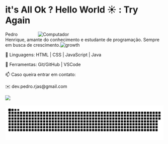 # it's All Ok ? Hello World ☀️ : Try Again

<img src="https://raw.githubusercontent.com/MicaelliMedeiros/micaellimedeiros/master/image/computer-illustration.png" width="400px" align="right" alt="Computador" style="max-width: 100%;">

Pedro Henrique, amante do conhecimento e estudante de programação.
Sempre em busca de crescimento.![growth](https://user-images.githubusercontent.com/12634255/205192196-9487b2bb-b87c-4844-8755-98f2deb9a0d3.png)


🌱 Linguagens: HTML | CSS | JavaScript | Java

🔭 Ferramentas: Git/GitHub | VSCode


<div>
  <p>📫 Caso queira entrar em contato:</p>
  <p>✉️ dev.pedro.rjas@gmail.com</p>
  <a href="https://www.linkedin.com/in/pedro-henrique-rjas/" alt="Linkedin" rel="nofollow">
  <img src="https://camo.githubusercontent.com/6a3398165e946e1df2dc47dfa1aa06b0a12548975ea7ff58625578d7c5b4aa22/68747470733a2f2f696d672e736869656c64732e696f2f62616467652f2d4c696e6b6564696e2d3065373661383f7374796c653d666c61742d737175617265266c6f676f3d4c696e6b6564696e266c6f676f436f6c6f723d7768697465266c696e6b3d68747470733a2f2f7777772e6c696e6b6564696e2e636f6d2f696e2f7275692d73696c76612d732f" data-canonical-src="https://img.shields.io/badge/-Linkedin-0e76a8?style=flat-square&amp;logo=Linkedin&amp;logoColor=white&amp;link=https://www.linkedin.com/in/pedro-henrique-rjas/" style="max-width: 100%;"></a>
</div>

![snake gif](https://github.com/dev-pedro/dev-pedro/blob/output/github-contribution-grid-snake.svg)

<!--
**dev-pedro/dev-pedro** is a ✨ _special_ ✨ repository because its `README.md` (this file) appears on your GitHub profile.

Here are some ideas to get you started:

- 🔭 I’m currently working on ...
- 🌱 I’m currently learning ...
- 👯 I’m looking to collaborate on ...
- 🤔 I’m looking for help with ...
- 💬 Ask me about ...
- 📫 How to reach me: ...
- 😄 Pronouns: ...
- ⚡ Fun fact: ...
-->
